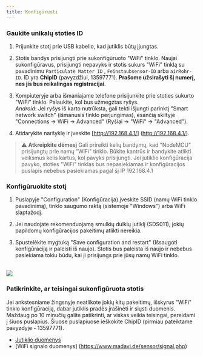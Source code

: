 ```yaml
---
title: Konfigūruoti
---
```


### Gaukite unikalų stoties ID
1. Prijunkite stotį prie USB kabelio, kad jutiklis būtų įjungtas.

2. Stotis bandys prisijungti prie sukonfigūruoto "WiFi" tinklo. Naujai sukonfigūravus, prisijungti nepavyks ir stotis sukurs "WiFi" tinklą su pavadinimu `Particulate Matter ID` , `Feinstaubsensor-ID` arba `airRohr-ID`. ID yra **ChipID** (pavyzdžiui, 13597771). **Prašome užsirašyti šį numerį, nes jis bus reikalingas registracijai**.

3. Kompiuteryje arba išmaniajame telefone prisijunkite prie stoties sukurto "WiFi" tinklo. Palaukite, kol bus užmegztas ryšys.<br>*Android*: Jei ryšys iš karto nutrūksta, gali tekti išjungti parinktį "Smart network switch" (išmanusis tinklo perjungimas), esančią skiltyje "Connections -> WiFi -> Advanced" (Ryšiai -> "WiFi" -> "Advanced").

4. Atidarykite naršyklę ir įveskite [http://192.168.4.1/] (http://192.168.4.1/).

> ⚠️ **Atkreipkite dėmesį** Gali prireikti kelių bandymų, kad "NodeMCU" prisijungtų prie namų "WiFi" tinklo. Būkite kantrūs ir bandykite atlikti veiksmus kelis kartus, kol pavyks prisijungti. Jei jutiklio konfigūracija pavyko, stoties "WiFi" tinklas bus nepasiekiamas ir konfigūracijos puslapis nebebus pasiekiamas pagal šį IP 192.168.4.1

### Konfigūruokite stotį
1. Puslapyje "Configuration" (Konfigūracija) įveskite SSID (namų WiFi tinklo pavadinimą), tinklo saugumo raktą (sistemoje "Windows") arba WiFi slaptažodį.

2. Jei naudojate rekomenduojamą smulkių dulkių jutiklį (SDS011), jokių papildomų konfigūracijos pakeitimų atlikti nereikia.

3. Spustelėkite mygtuką "Save configuration and restart" (Išsaugoti konfigūraciją ir paleisti iš naujo). Stotis bus paleista iš naujo ir nebebus pasiekiama tokiu būdu, kai ji prisijungs prie jūsų namų WiFi tinklo.

<br>

<img src="../docs/airrohr_config_initial.jpg" loading="lazy"/>

<br>

### Patikrinkite, ar teisingai sukonfigūruota stotis
Jei ankstesniame žingsnyje neatlikote jokių kitų pakeitimų, išskyrus "WiFi" tinklo konfigūraciją, dabar jutiklis pradės įrašinėti ir siųsti duomenis. Maždaug po 10 minučių galite patikrinti, ar viskas veikia teisingai, pereidami į šiuos puslapius. Šiuose puslapiuose ieškokite ChipID (pirmiau pateiktame pavyzdyje - 13597771).

* [Jutiklio duomenys](https://www.madavi.de/sensor/graph.php)
* [WiFi signalo duomenys] (https://www.madavi.de/sensor/signal.php)
